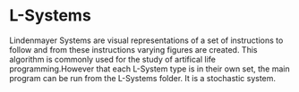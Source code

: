 # L-Systems
Lindenmayer Systems are visual representations of a set of instructions to follow and from these instructions varying figures are created. This algorithm is commonly used for the study of artifical life programming.However that each L-System type is in their own set, the main program can be run from the L-Systems folder. It is a stochastic system.
